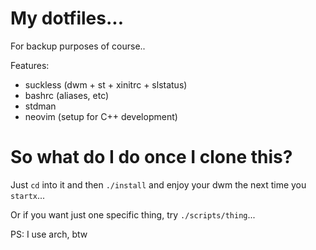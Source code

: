 # My dotfiles...
For backup purposes of course..

Features:
+ suckless (dwm + st + xinitrc + slstatus)
+ bashrc (aliases, etc)
+ stdman
+ neovim (setup for C++ development)

# So what do I do once I clone this?
Just `cd` into it and then `./install` and enjoy your dwm the next time you `startx`...

Or if you want just one specific thing, try `./scripts/thing`...

PS: I use arch, btw

